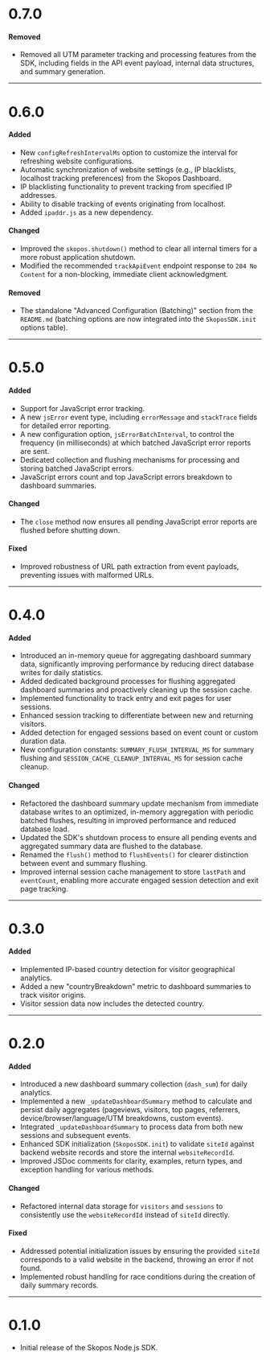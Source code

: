 # 0.7.0

#### Removed

- Removed all UTM parameter tracking and processing features from the SDK, including fields in the API event payload, internal data structures, and summary generation.

---

# 0.6.0

#### Added

- New `configRefreshIntervalMs` option to customize the interval for refreshing website configurations.
- Automatic synchronization of website settings (e.g., IP blacklists, localhost tracking preferences) from the Skopos Dashboard.
- IP blacklisting functionality to prevent tracking from specified IP addresses.
- Ability to disable tracking of events originating from localhost.
- Added `ipaddr.js` as a new dependency.

#### Changed

- Improved the `skopos.shutdown()` method to clear all internal timers for a more robust application shutdown.
- Modified the recommended `trackApiEvent` endpoint response to `204 No Content` for a non-blocking, immediate client acknowledgment.

#### Removed

- The standalone "Advanced Configuration (Batching)" section from the `README.md` (batching options are now integrated into the `SkoposSDK.init` options table).

---

# 0.5.0

#### Added

- Support for JavaScript error tracking.
- A new `jsError` event type, including `errorMessage` and `stackTrace` fields for detailed error reporting.
- A new configuration option, `jsErrorBatchInterval`, to control the frequency (in milliseconds) at which batched JavaScript error reports are sent.
- Dedicated collection and flushing mechanisms for processing and storing batched JavaScript errors.
- JavaScript errors count and top JavaScript errors breakdown to dashboard summaries.

#### Changed

- The `close` method now ensures all pending JavaScript error reports are flushed before shutting down.

#### Fixed

- Improved robustness of URL path extraction from event payloads, preventing issues with malformed URLs.

---

# 0.4.0

#### Added

- Introduced an in-memory queue for aggregating dashboard summary data, significantly improving performance by reducing direct database writes for daily statistics.
- Added dedicated background processes for flushing aggregated dashboard summaries and proactively cleaning up the session cache.
- Implemented functionality to track entry and exit pages for user sessions.
- Enhanced session tracking to differentiate between new and returning visitors.
- Added detection for engaged sessions based on event count or custom duration data.
- New configuration constants: `SUMMARY_FLUSH_INTERVAL_MS` for summary flushing and `SESSION_CACHE_CLEANUP_INTERVAL_MS` for session cache cleanup.

#### Changed

- Refactored the dashboard summary update mechanism from immediate database writes to an optimized, in-memory aggregation with periodic batched flushes, resulting in improved performance and reduced database load.
- Updated the SDK's shutdown process to ensure all pending events and aggregated summary data are flushed to the database.
- Renamed the `flush()` method to `flushEvents()` for clearer distinction between event and summary flushing.
- Improved internal session cache management to store `lastPath` and `eventCount`, enabling more accurate engaged session detection and exit page tracking.

---

# 0.3.0

#### Added

- Implemented IP-based country detection for visitor geographical analytics.
- Added a new "countryBreakdown" metric to dashboard summaries to track visitor origins.
- Visitor session data now includes the detected country.

---

# 0.2.0

#### Added

- Introduced a new dashboard summary collection (`dash_sum`) for daily analytics.
- Implemented a new `_updateDashboardSummary` method to calculate and persist daily aggregates (pageviews, visitors, top pages, referrers, device/browser/language/UTM breakdowns, custom events).
- Integrated `_updateDashboardSummary` to process data from both new sessions and subsequent events.
- Enhanced SDK initialization (`SkoposSDK.init`) to validate `siteId` against backend website records and store the internal `websiteRecordId`.
- Improved JSDoc comments for clarity, examples, return types, and exception handling for various methods.

#### Changed

- Refactored internal data storage for `visitors` and `sessions` to consistently use the `websiteRecordId` instead of `siteId` directly.

#### Fixed

- Addressed potential initialization issues by ensuring the provided `siteId` corresponds to a valid website in the backend, throwing an error if not found.
- Implemented robust handling for race conditions during the creation of daily summary records.

---

# 0.1.0

- Initial release of the Skopos Node.js SDK.
